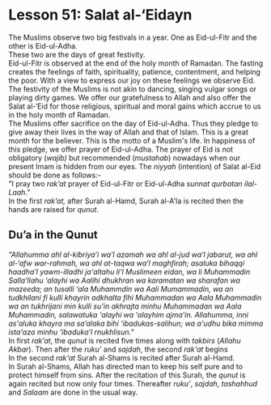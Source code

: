 Lesson 51: Salat al-‘Eidayn
===========================

The Muslims observe two big festivals in a year. One as Eid-ul-Fitr and
the other is Eid-ul-Adha.  
 These two are the days of great festivity.  
 Eid-ul-Fitr is observed at the end of the holy month of Ramadan. The
fasting creates the feelings of faith, spirituality, patience,
contentment, and helping the poor. With a view to express our joy on
these feelings we observe Eid. The festivity of the Muslims is not akin
to dancing, singing vulgar songs or playing dirty games. We offer our
gratefulness to Allah and also offer the Salat al-‘Eid for those
religious, spiritual and moral gains which accrue to us in the holy
month of Ramadan.  
 The Muslims offer sacrifice on the day of Eid-ul-Adha. Thus they pledge
to give away their lives in the way of Allah and that of lslam. This is
a great month for the believer. This is the motto of a Muslim's life. In
happiness of this pledge, we offer prayer of Eid-ul-Adha. The prayer of
Eid is not obligatory (*wajib)* but recommended (*mustahab*) nowadays
when our present Imam is hidden from our eyes. The *niyyah* (intention)
of Salat al-Eid should be done as follows:-  
 "I pray two *rak’at* prayer of Eid-ul-Fitr or Eid-ul-Adha *sunnat
qurbatan ilal-Laah*.”  
 In the first *rak’at,* after Surah al-Hamd, Surah al-A'la is recited
then the hands are raised for *qunut*.

Du’a in the Qunut
-----------------

*"Allahumma ahl al-kibriya’i wa’l azamah wa ahl al-jud wa’l jabarut, wa
ahl al-‘afw war-rahmah, wa ahl at-taqwa wa’l maghfirah; asaluka bihaqqi
haadha’l yawm-illadhi ja'altahu li’l Muslimeen eidan, wa li Muhammadin
Salla’llahu ‘alayhi wa Aalihi dhukhran wa karamatan wa* *sharafan wa
mazeeda; an tusalli ‘ala Muhammdin wa Aali Mumammadin, wa an tudkhilani
fi kulli khayrin adkhalta fihi Muhammadan wa Aala Muhammadin wa an
tukhrijani min kulli su’in akhrajta minhu Muhammadan wa Aala Muhammadin,
salawatuka 'alayhi wa 'alayhim ajma'in. Allahumma, inni as'aluka khayra
ma sa’alaka bihi ‘ibadukas-salihun; wa a'udhu bika mimma ista'aza minhu
'ibaduka’l rnukhlisun."*  
 In first *rak’at*, the *qunut* is recited five times along with
*takbirs* (*AIlahu Akbar*). Then after the *ruku’* and *sajdah*, the
second *rak'at* begins  
 In the second *rak'at* Surah al-Shams is recited after Surah al-Hamd.  
 In Surah al-Shams, Allah has directed man to keep his self pure and to
protect himself from sins. After the recitation of this Surah, the
*qunut* is again recited but now only four times. Thereafter *ruku’*,
*sajdah*, *tashahhud* and *Salaam* are done in the usual way.


